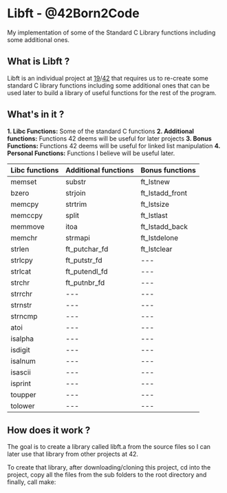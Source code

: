 # Libft - @42Born2Code
My implementation of some of the Standard C Library functions including some additional ones.

## What is Libft ?

Libft is an individual project at [19](https://www.s19.be/)/[42](https://www.42.fr/) that requires us to re-create some standard C library functions including some additional ones that can be used later to build a library of useful functions for the rest of the program.

## What's in it ?

**1. Libc Functions:** Some of the standard C functions
**2. Additional functions:** Functions 42 deems will be useful for later projects
**3. Bonus Functions:** Functions 42 deems will be useful for linked list manipulation
**4. Personal Functions:** Functions I believe will be useful later.

| **Libc functions**  | **Additional functions**  | **Bonus functions** |
| --- | --- | --- |
| memset  |  substr | ft_lstnew |
| bzero | strjoin | ft_lstadd_front |
| memcpy  | strtrim | ft_lstsize  |
| memccpy |split  | ft_lstlast  |
| memmove | itoa  | ft_lstadd_back  |
| memchr |  strmapi |  ft_lstdelone  |
| strlen  | ft_putchar_fd | ft_lstclear |
| strlcpy  | ft_putstr_fd |  --- |
| strlcat | ft_putendl_fd | --- |
| strchr |  ft_putnbr_fd  | --- |
| strrchr | --- | --- |
| strnstr | --- | --- |
| strncmp | --- | --- |
| atoi  | --- | --- |
| isalpha  | --- | --- |
| isdigit | --- | --- |
| isalnum  | --- | --- |
| isascii | --- | --- |
| isprint  | --- | --- |
| toupper | --- | --- |
| tolower  | --- | --- |


## How does it work ?

The goal is to create a library called libft.a from the source files so I can later use that library from other projects at 42.

To create that library, after downloading/cloning this project, cd into the project, copy all the files from the sub folders to the root directory and finally, call make:

